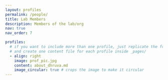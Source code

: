 ```yaml
---
layout: profiles
permalink: /people/
title: Lab Members
description: Members of the lab/org
nav: true
nav_order: 7

profiles:
  # if you want to include more than one profile, just replicate the following block
  # and create one content file for each profile inside _pages/
  - align: right
    image: prof_pic.jpg
    content: about_dhruva.md
    image_circular: true # crops the image to make it circular
---
```

